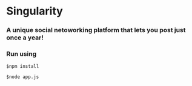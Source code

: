 # Singularity
### A unique social netoworking platform that lets you post just once a year!

### Run using

``` $npm install ```

``` $node app.js ```

